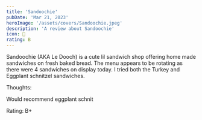 ```yaml
---
title: 'Sandoochie'
pubDate: 'Mar 21, 2023'
heroImage: '/assets/covers/Sandoochie.jpeg'
description: 'A review about Sandoochie'
icon: 🥪
rating: B
---
```


Sandoochie (AKA Le Dooch) is a cute lil sandwich shop offering home made sandwiches on fresh baked bread. The menu appears to be rotating as there were 4 sandwiches on display today. I tried both the Turkey and Eggplant schnitzel sandwiches.

Thoughts:

Would recommend eggplant schnit

Rating: B+
